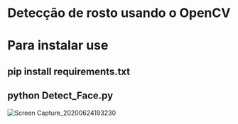 # Detecção de rosto usando o OpenCV
# Para instalar use 
## pip install requirements.txt
## python Detect_Face.py 
![Screen Capture_20200624193230](https://user-images.githubusercontent.com/62577914/85637702-e3e0fb00-b651-11ea-9e9a-c491195ecd80.png)
